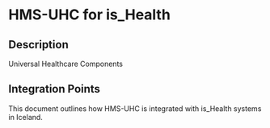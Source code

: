 # HMS-UHC for is_Health

## Description

Universal Healthcare Components

## Integration Points

This document outlines how HMS-UHC is integrated with is_Health systems in Iceland.
